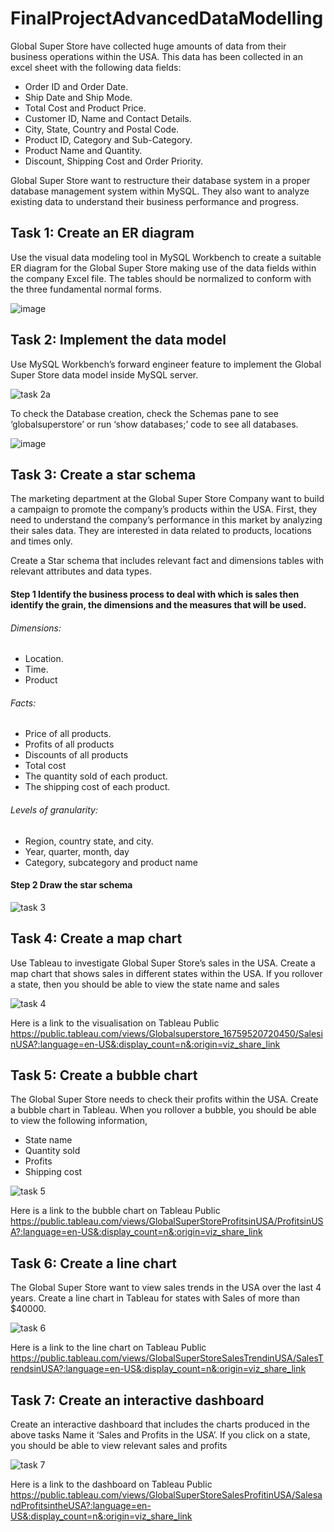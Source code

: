 # FinalProjectAdvancedDataModelling

Global Super Store have collected huge amounts of data from their business operations within the USA. This data has been collected in an excel sheet with the following data fields: 
*	Order ID and Order Date.
*	Ship Date and Ship Mode.
*	Total Cost and Product Price.
*	Customer ID, Name and Contact Details. 
*	City, State, Country and Postal Code.
*	Product ID, Category and Sub-Category.
*	Product Name and Quantity.
*	Discount, Shipping Cost and Order Priority.

Global Super Store want to restructure their database system in a proper database management system within MySQL. They also want to analyze existing data to understand their business performance and progress.

## Task 1: Create an ER diagram
Use the visual data modeling tool in MySQL Workbench to create a suitable ER diagram for the Global Super Store making use of the data fields within the company Excel file. The tables should be normalized to conform with the three fundamental normal forms. 

![image](https://user-images.githubusercontent.com/106580846/218460168-79fd1188-041c-4133-b472-8e1912859811.png)

## Task 2: Implement the data model
Use MySQL Workbench’s forward engineer feature to implement the Global Super Store data model inside MySQL server.

![task 2a](https://user-images.githubusercontent.com/106580846/218460595-71458851-7d62-4d52-9170-a6a4d8fe888d.png)

To check the Database creation, check the Schemas pane to see ‘globalsuperstore’ or run ‘show databases;’ code to see all databases.

![image](https://user-images.githubusercontent.com/106580846/218460704-2cbc8c09-11e4-4b8a-b6ff-67e10abe3d36.png)

## Task 3: Create a star schema
The marketing department at the Global Super Store Company want to build a campaign to promote the company’s products within the USA. First, they need to understand the company’s performance in this market by analyzing their sales data. They are interested in data related to products, locations and times only. 

Create a Star schema that includes relevant fact and dimensions tables with relevant attributes and data types.

#### Step 1 Identify the business process to deal with which is sales then identify the grain, the dimensions and the measures that will be used. 
###### Dimensions: 
*	Location.
*	Time.
*	Product
###### Facts:
*	Price of all products.
*	Profits of all products
*	Discounts of all products
*	Total cost
*	The quantity sold of each product.
*	The shipping cost of each product.
###### Levels of granularity:
*	Region, country state, and city.
*	Year, quarter, month, day 
*	Category, subcategory and product name

#### Step 2 Draw the star schema

![task 3](https://user-images.githubusercontent.com/106580846/218465366-929dab58-8959-4ff4-942d-0665b5152645.png)

## Task 4: Create a map chart
Use Tableau to investigate Global Super Store’s sales in the USA. Create a map chart that shows sales in different states within the USA. If you rollover a state, then you should be able to view the state name and sales 

![task 4](https://user-images.githubusercontent.com/106580846/218467597-d1adb8ef-0baf-42f0-a790-b672160cd97a.png)

Here is a link to the visualisation on Tableau Public https://public.tableau.com/views/Globalsuperstore_16759520720450/SalesinUSA?:language=en-US&:display_count=n&:origin=viz_share_link

## Task 5: Create a bubble chart
The Global Super Store needs to check their profits within the USA. Create a bubble chart in Tableau. When you rollover a bubble, you should be able to view the following information, 
*	State name
*	Quantity sold
*	Profits 
*	Shipping cost

![task 5](https://user-images.githubusercontent.com/106580846/218468079-eb619eeb-d2da-4f9f-89f7-f0a26488b17c.png)

Here is a link to the bubble chart on Tableau Public https://public.tableau.com/views/GlobalSuperStoreProfitsinUSA/ProfitsinUSA?:language=en-US&:display_count=n&:origin=viz_share_link

## Task 6: Create a line chart
The Global Super Store want to view sales trends in the USA over the last 4 years. Create a line chart in Tableau for states with Sales of more than $40000. 

![task 6](https://user-images.githubusercontent.com/106580846/218468430-b12475c0-0db2-48a0-890c-cad9279bb998.png)

Here is a link to the line chart on Tableau Public  https://public.tableau.com/views/GlobalSuperStoreSalesTrendinUSA/SalesTrendsinUSA?:language=en-US&:display_count=n&:origin=viz_share_link

## Task 7: Create an interactive dashboard
Create an interactive dashboard that includes the charts produced in the above tasks Name it ‘Sales and Profits in the USA’. If you click on a state, you should be able to view relevant sales and profits

![task 7](https://user-images.githubusercontent.com/106580846/218468724-a0ad57c8-3b52-4eaf-9c9b-3a4dca84550c.png)

 Here is a link to the dashboard on Tableau Public https://public.tableau.com/views/GlobalSuperStoreSalesProfitinUSA/SalesandProfitsintheUSA?:language=en-US&:display_count=n&:origin=viz_share_link



